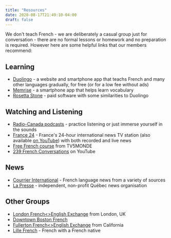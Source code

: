 ```yaml
---
title: "Resources"
date: 2020-08-17T21:49:10-04:00
draft: false
---
```


We don't teach French - we are deliberately a casual group just for conversation - there are no formal lessons or homework and no preparation is required. However here are some helpful links that our members recommend:

## Learning

* [Duolingo](https://www.duolingo.com/) - a website and smartphone app that teachs French and many other languages gradually, for free (or for a low fee without ads)
* [Memrise](https://www.memrise.com/) - a smartphone app that helps learn vocabulary
* [Rosetta Stone](https://www.rosettastone.com/) - paid software with some similarities to Duolingo

## Watching and Listening
* [Radio-Canada podcasts](https://ici.radio-canada.ca/premiere/balados) - practice listening or just immerse yourself in the sounds
* [France 24](https://www.france24.com/en/) - France's 24-hour international news TV station (also available [on YouTube](https://www.youtube.com/channel/UCCCPCZNChQdGa9EkATeye4g)) with both recorded and live news
* [Free French course](https://apprendre.tv5monde.com/fr) from TV5MONDE
* [239 French Conversations](https://www.youtube.com/watch?v=LgA3Ynirhms) on YouTube

## News
* [Courrier International](https://www.courrierinternational.com/) - French language news from a variety of sources
* [La Presse](https://www.lapresse.ca/) - independent, non-profit Québec news organisation

## Other Groups
* [London French<>English Exchange](https://events.duolingo.com/london-frenchenglish-exchange/) from London, UK
* [Downtown Boston French](https://events.duolingo.com/downtown-boston-french/)
* [Fullerton French<>English Exchange](https://events.duolingo.com/fullerton-french-english-exchange/) from California
* [Lille French](https://events.duolingo.com/lille-french/) - French with a French native
